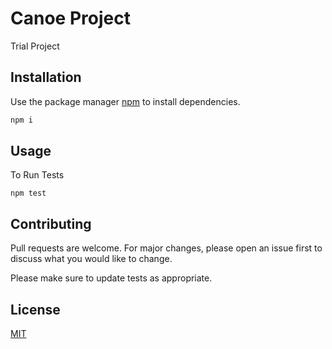 # Canoe Project

Trial Project 

## Installation

Use the package manager [npm](https://www.npmjs.com/) to install dependencies.

```bash
npm i
```

## Usage

To Run Tests
```
npm test   
```

## Contributing
Pull requests are welcome. For major changes, please open an issue first to discuss what you would like to change.

Please make sure to update tests as appropriate.

## License
[MIT](https://choosealicense.com/licenses/mit/)
